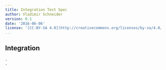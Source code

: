 ```yaml
---
title: Integration Test Spec
author: Vladimir Schneider
version: 0.1
date: '2016-06-06'
license: '[CC-BY-SA 4.0](http://creativecommons.org/licenses/by-sa/4.0/)'
...
```


## Integration

```````````````````````````````` example(Integration: 1) options(IGNORE)
.
.
````````````````````````````````


